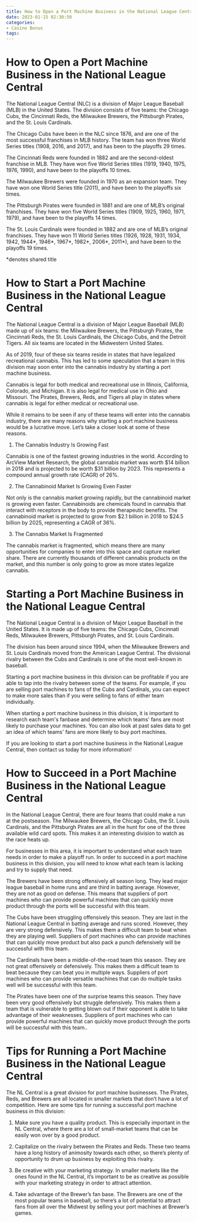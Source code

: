 ```yaml
---
title: How to Open a Port Machine Business in the National League Central
date: 2023-01-15 02:30:50
categories:
- Casino Bonus
tags:
---
```



#  How to Open a Port Machine Business in the National League Central

The National League Central (NLC) is a division of Major League Baseball (MLB) in the United States. The division consists of five teams: the Chicago Cubs, the Cincinnati Reds, the Milwaukee Brewers, the Pittsburgh Pirates, and the St. Louis Cardinals. 

The Chicago Cubs have been in the NLC since 1876, and are one of the most successful franchises in MLB history. The team has won three World Series titles (1908, 2016, and 2017), and has been to the playoffs 29 times. 

The Cincinnati Reds were founded in 1882 and are the second-oldest franchise in MLB. They have won five World Series titles (1919, 1940, 1975, 1976, 1990), and have been to the playoffs 10 times. 

The Milwaukee Brewers were founded in 1970 as an expansion team. They have won one World Series title (2011), and have been to the playoffs six times. 

The Pittsburgh Pirates were founded in 1881 and are one of MLB’s original franchises. They have won five World Series titles (1909, 1925, 1960, 1971, 1979), and have been to the playoffs 14 times. 

The St. Louis Cardinals were founded in 1882 and are one of MLB’s original franchises. They have won 11 World Series titles (1926, 1928, 1931, 1934, 1942, 1944*, 1946*, 1967*, 1982*, 2006*, 2011*), and have been to the playoffs 19 times. 

*denotes shared title

#  How to Start a Port Machine Business in the National League Central

The National League Central is a division of Major League Baseball (MLB) made up of six teams: the Milwaukee Brewers, the Pittsburgh Pirates, the Cincinnati Reds, the St. Louis Cardinals, the Chicago Cubs, and the Detroit Tigers. All six teams are located in the Midwestern United States.

As of 2019, four of these six teams reside in states that have legalized recreational cannabis. This has led to some speculation that a team in this division may soon enter into the cannabis industry by starting a port machine business.

Cannabis is legal for both medical and recreational use in Illinois, California, Colorado, and Michigan. It is also legal for medical use in Ohio and Missouri. The Pirates, Brewers, Reds, and Tigers all play in states where cannabis is legal for either medical or recreational use.

While it remains to be seen if any of these teams will enter into the cannabis industry, there are many reasons why starting a port machine business would be a lucrative move. Let’s take a closer look at some of these reasons.

1. The Cannabis Industry Is Growing Fast

Cannabis is one of the fastest growing industries in the world. According to ArcView Market Research, the global cannabis market was worth $14 billion in 2018 and is projected to be worth $31 billion by 2023. This represents a compound annual growth rate (CAGR) of 26%.

2. The Cannabinoid Market Is Growing Even Faster

Not only is the cannabis market growing rapidly, but the cannabinoid market is growing even faster. Cannabinoids are chemicals found in cannabis that interact with receptors in the body to provide therapeutic benefits. The cannabinoid market is projected to grow from $2.1 billion in 2018 to $24.5 billion by 2025, representing a CAGR of 36%.

3. The Cannabis Market Is Fragmented

The cannabis market is fragmented, which means there are many opportunities for companies to enter into this space and capture market share. There are currently thousands of different cannabis products on the market, and this number is only going to grow as more states legalize cannabis.

#  Starting a Port Machine Business in the National League Central

The National League Central is a division of Major League Baseball in the United States. It is made up of five teams: the Chicago Cubs, Cincinnati Reds, Milwaukee Brewers, Pittsburgh Pirates, and St. Louis Cardinals.

The division has been around since 1994, when the Milwaukee Brewers and St. Louis Cardinals moved from the American League Central. The divisional rivalry between the Cubs and Cardinals is one of the most well-known in baseball.

Starting a port machine business in this division can be profitable if you are able to tap into the rivalry between some of the teams. For example, if you are selling port machines to fans of the Cubs and Cardinals, you can expect to make more sales than if you were selling to fans of either team individually.

When starting a port machine business in this division, it is important to research each team's fanbase and determine which teams' fans are most likely to purchase your machines. You can also look at past sales data to get an idea of which teams' fans are more likely to buy port machines.

If you are looking to start a port machine business in the National League Central, then contact us today for more information!

#  How to Succeed in a Port Machine Business in the National League Central

In the National League Central, there are four teams that could make a run at the postseason. The Milwaukee Brewers, the Chicago Cubs, the St. Louis Cardinals, and the Pittsburgh Pirates are all in the hunt for one of the three available wild card spots. This makes it an interesting division to watch as the race heats up.

For businesses in this area, it is important to understand what each team needs in order to make a playoff run. In order to succeed in a port machine business in this division, you will need to know what each team is lacking and try to supply that need.

The Brewers have been strong offensively all season long. They lead major league baseball in home runs and are third in batting average. However, they are not as good on defense. This means that suppliers of port machines who can provide powerful machines that can quickly move product through the ports will be successful with this team.

The Cubs have been struggling offensively this season. They are last in the National League Central in batting average and runs scored. However, they are very strong defensively. This makes them a difficult team to beat when they are playing well. Suppliers of port machines who can provide machines that can quickly move product but also pack a punch defensively will be successful with this team.

The Cardinals have been a middle-of-the-road team this season. They are not great offensively or defensively. This makes them a difficult team to beat because they can beat you in multiple ways. Suppliers of port machines who can provide versatile machines that can do multiple tasks well will be successful with this team.

The Pirates have been one of the surprise teams this season. They have been very good offensively but struggle defensively. This makes them a team that is vulnerable to getting blown out if their opponent is able to take advantage of their weaknesses. Suppliers of port machines who can provide powerful machines that can quickly move product through the ports will be successful with this team..

#  Tips for Running a Port Machine Business in the National League Central

The NL Central is a great division for port machine businesses. The Pirates, Reds, and Brewers are all located in smaller markets that don’t have a lot of competition. Here are some tips for running a successful port machine business in this division:

1) Make sure you have a quality product. This is especially important in the NL Central, where there are a lot of small-market teams that can be easily won over by a good product.

2) Capitalize on the rivalry between the Pirates and Reds. These two teams have a long history of animosity towards each other, so there’s plenty of opportunity to drum up business by exploiting this rivalry.

3) Be creative with your marketing strategy. In smaller markets like the ones found in the NL Central, it’s important to be as creative as possible with your marketing strategy in order to attract attention.

4) Take advantage of the Brewer’s fan base. The Brewers are one of the most popular teams in baseball, so there’s a lot of potential to attract fans from all over the Midwest by selling your port machines at Brewer’s games.